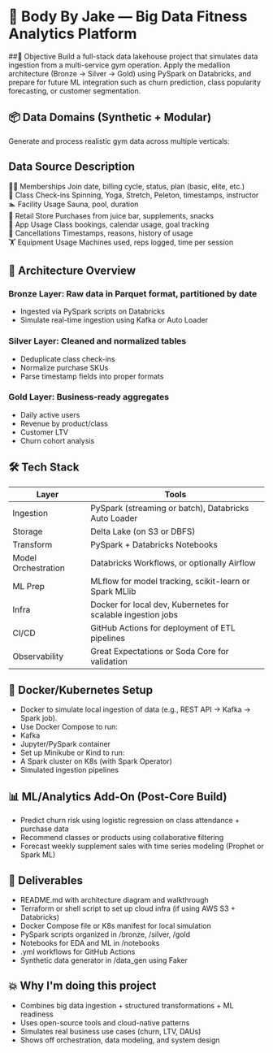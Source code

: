 
# 💪 Body By Jake — Big Data Fitness Analytics Platform

##🎯 Objective
Build a full-stack data lakehouse project that simulates data ingestion from a multi-service gym operation. Apply the medallion architecture (Bronze → Silver → Gold) using PySpark on Databricks, and prepare for future ML integration such as churn prediction, class popularity forecasting, or customer segmentation.

## 📦 Data Domains (Synthetic + Modular)
Generate and process realistic gym data across multiple verticals:

## Data Source	Description
🧑‍💼 Memberships	Join date, billing cycle, status, plan (basic, elite, etc.) <br>
🧘 Class Check-ins	Spinning, Yoga, Stretch, Peleton, timestamps, instructor <br>
🏊 Facility Usage	Sauna, pool, duration <br>
🥤 Retail Store	Purchases from juice bar, supplements, snacks <br>
💬 App Usage	Class bookings, calendar usage, goal tracking <br>
🚫 Cancellations	Timestamps, reasons, history of usage <br>
🏋️ Equipment Usage	Machines used, reps logged, time per session <br>

## 🧱 Architecture Overview
### Bronze Layer: Raw data in Parquet format, partitioned by date <br>
- Ingested via PySpark scripts on Databricks
- Simulate real-time ingestion using Kafka or Auto Loader

### Silver Layer: Cleaned and normalized tables <br>
- Deduplicate class check-ins
- Normalize purchase SKUs
- Parse timestamp fields into proper formats

### Gold Layer: Business-ready aggregates <br>
- Daily active users
- Revenue by product/class
- Customer LTV
- Churn cohort analysis

## 🛠️ Tech Stack <br>

| Layer         | Tools                                                                 |
|---------------|-----------------------------------------------------------------------|
| Ingestion     | PySpark (streaming or batch), Databricks Auto Loader                 |
| Storage       | Delta Lake (on S3 or DBFS)                                            |
| Transform     | PySpark + Databricks Notebooks                                        |
| Model Orchestration | Databricks Workflows, or optionally Airflow                    |
| ML Prep       | MLflow for model tracking, scikit-learn or Spark MLlib               |
| Infra         | Docker for local dev, Kubernetes for scalable ingestion jobs         |
| CI/CD         | GitHub Actions for deployment of ETL pipelines                       |
| Observability | Great Expectations or Soda Core for validation                       |


## 🐳 Docker/Kubernetes Setup <br>
- Docker to simulate local ingestion of data (e.g., REST API → Kafka → Spark job).
- Use Docker Compose to run:
- Kafka
- Jupyter/PySpark container
- Set up Minikube or Kind to run:
- A Spark cluster on K8s (with Spark Operator)
- Simulated ingestion pipelines

## 📊 ML/Analytics Add-On (Post-Core Build) <br>
- Predict churn risk using logistic regression on class attendance + purchase data
- Recommend classes or products using collaborative filtering
- Forecast weekly supplement sales with time series modeling (Prophet or Spark ML)

## 📝 Deliverables <br>
- README.md with architecture diagram and walkthrough
- Terraform or shell script to set up cloud infra (if using AWS S3 + Databricks)
- Docker Compose file or K8s manifest for local simulation
- PySpark scripts organized in /bronze, /silver, /gold
- Notebooks for EDA and ML in /notebooks
- .yml workflows for GitHub Actions
- Synthetic data generator in /data_gen using Faker

## 💥 Why I'm doing this project <br>
- Combines big data ingestion + structured transformations + ML readiness
- Uses open-source tools and cloud-native patterns
- Simulates real business use cases (churn, LTV, DAUs)
- Shows off orchestration, data modeling, and system design